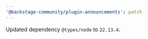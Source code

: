 ```yaml
---
'@backstage-community/plugin-announcements': patch
---
```


Updated dependency `@types/node` to `22.13.4`.
